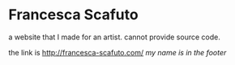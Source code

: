 # Francesca Scafuto
a website that I made for an artist.  cannot provide source code.  

the link is http://francesca-scafuto.com/
<em>my name is in the footer</em>

